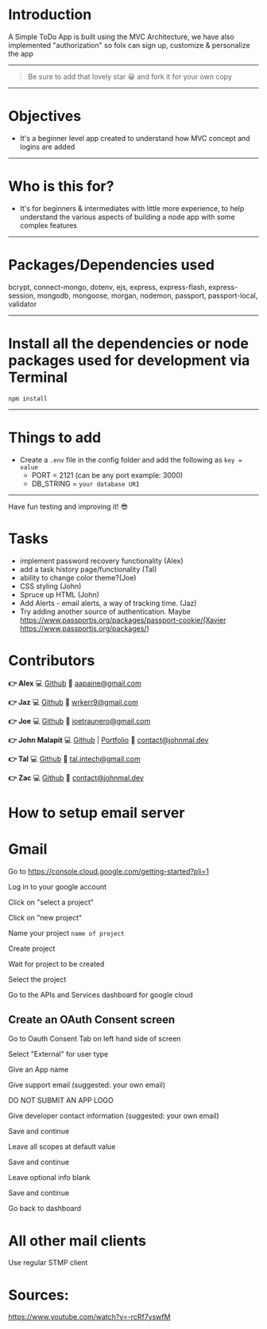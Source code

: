 # Introduction

A Simple ToDo App is built using the MVC Architecture, we have also implemented "authorization" so folx can sign up, customize & personalize the app 

---

> Be sure to add that lovely star 😀 and fork it for your own copy

---

# Objectives

- It's a beginner level app created to understand how MVC concept and logins are added

---

# Who is this for? 

- It's for beginners & intermediates with little more experience, to help understand the various aspects of building a node app with some complex features

---

# Packages/Dependencies used 

bcrypt, connect-mongo, dotenv, ejs, express, express-flash, express-session, mongodb, mongoose, morgan, nodemon, passport, passport-local, validator

---

# Install all the dependencies or node packages used for development via Terminal

`npm install` 

---

# Things to add

- Create a `.env` file in the config folder and add the following as `key = value` 
  - PORT = 2121 (can be any port example: 3000) 
  - DB_STRING = `your database URI` 
 ---
 
 Have fun testing and improving it! 😎
 
 # Tasks
- implement password recovery functionality (Alex)
- add a task history page/functionality (Tal)
- ability to change color theme?(Joe)
- CSS styling (John)
- Spruce up HTML (John)
- Add Alerts - email alerts, a way of tracking time. (Jaz)
- Try adding another source of authentication. Maybe https://www.passportjs.org/packages/passport-cookie/(Xavier https://www.passportjs.org/packages/)

# Contributors

**:point_right: Alex**
:computer: [Github](https://github.com/aapaine07)
:e-mail: [aapaine@gmail.com](mailto:aapaine@gmail.com)

**:point_right: Jaz**
:computer: [Github](https://github.com/jasmine-9000)
:e-mail: [wrkerr9@gmail.com](mailto:wrkerr9@gmail.com)

**:point_right: Joe**
:computer: [Github](https://github.com/joetraunero)
:e-mail: [joetraunero@gmail.com](mailto:joetraunero@gmail.com)

**:point_right: John Malapit**
:computer: [Github](https://github.com/johnmal-dev) | [Portfolio](https://www.johnmal.dev/)
:e-mail: [contact@johnmal.dev](mailto:contact@johnmal.dev)

**:point_right: Tal**
:computer: [Github](https://github.com/TalThatcher)
:e-mail: [tal.intech@gmail.com](mailto:tal.intech@gmail.com)

**:point_right: Zac**
:computer: [Github](https://github.com/johnmal-dev)
:e-mail: [contact@johnmal.dev](mailto:contact@johnmal.dev)

# How to setup email server


# Gmail


Go to https://console.cloud.google.com/getting-started?pli=1

Log in to your google account

Click on "select a project" 

Click on "new project"

Name your project ``` name of project ```

Create project

Wait for project to be created

Select the project

Go to the APIs and Services dashboard for google cloud

## Create an OAuth Consent screen

Go to Oauth Consent Tab on left hand side of screen

Select "External" for user type

Give an App name

Give support email  (suggested: your own email)

DO NOT SUBMIT AN APP LOGO

Give developer contact information (suggested: your own email)

Save and continue

Leave all scopes at default value

Save and continue

Leave optional info blank

Save and continue

Go back to dashboard




# All other mail clients

Use regular STMP client


# Sources: 

https://www.youtube.com/watch?v=-rcRf7yswfM

